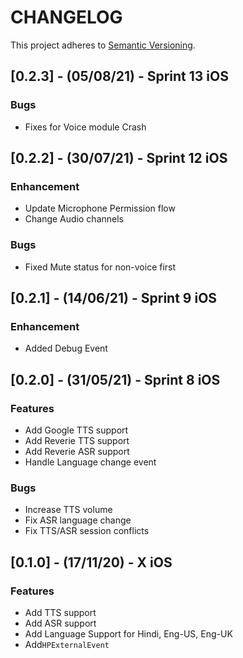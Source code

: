 # CHANGELOG

This project adheres to [Semantic Versioning](http://semver.org/spec/v2.0.0.html).

## [0.2.3] - (05/08/21) - Sprint 13 iOS

### Bugs
- Fixes for Voice module Crash

## [0.2.2] - (30/07/21) - Sprint 12 iOS

### Enhancement
- Update Microphone Permission flow
- Change Audio channels

### Bugs
- Fixed Mute status for non-voice first

## [0.2.1] - (14/06/21) - Sprint 9 iOS

### Enhancement
- Added Debug Event

## [0.2.0] - (31/05/21) - Sprint 8 iOS

### Features
- Add Google TTS support 
- Add Reverie TTS support 
- Add Reverie ASR support 
- Handle Language change event

### Bugs
- Increase TTS volume
- Fix ASR language change
- Fix TTS/ASR session conflicts

## [0.1.0] - (17/11/20) - X iOS

### Features
- Add TTS support 
- Add ASR support
- Add Language Support for Hindi, Eng-US, Eng-UK 
- Add`HPExternalEvent`